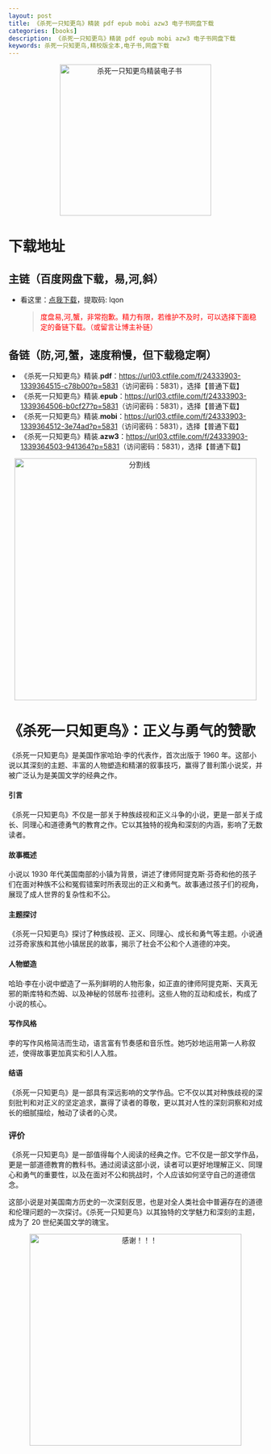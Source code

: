 ```yaml
---
layout: post
title: 《杀死一只知更鸟》精装 pdf epub mobi azw3 电子书网盘下载
categories: [books]
description: 《杀死一只知更鸟》精装 pdf epub mobi azw3 电子书网盘下载
keywords: 杀死一只知更鸟,精校版全本,电子书,网盘下载
---
```


<div align="center"><img src="https://qweree.cn/wp-content/uploads/2024/08/sha-si-yi-zhi-zhi-geng-niao-tuya.jpg" alt="杀死一只知更鸟精装电子书" width="300px" height="auto"></div>

# 下载地址

## 主链（百度网盘下载，易,河,斜）

- 看这里：[点我下载](https://pan.baidu.com/s/1iMXUbSbtZQZjDcqDmnWUyw?pwd=lqon)，提取码: lqon

  > <p style="color:red" >度盘易,河,蟹，非常抱歉。精力有限，若维护不及时，可以选择下面稳定的备链下载。（或留言让博主补链）</p>

## 备链（防,河,蟹，速度稍慢，但下载稳定啊）

- 《杀死一只知更鸟》精装.**pdf**：<https://url03.ctfile.com/f/24333903-1339364515-c78b00?p=5831>（访问密码：5831），选择【普通下载】
- 《杀死一只知更鸟》精装.**epub**：<https://url03.ctfile.com/f/24333903-1339364506-b0cf27?p=5831>（访问密码：5831），选择【普通下载】
- 《杀死一只知更鸟》精装.**mobi**：<https://url03.ctfile.com/f/24333903-1339364512-3e74ad?p=5831>（访问密码：5831），选择【普通下载】
- 《杀死一只知更鸟》精装.**azw3**：<https://url03.ctfile.com/f/24333903-1339364503-941364?p=5831>（访问密码：5831），选择【普通下载】

<div align="center"><img src="https://pic.imgdb.cn/item/6612476468eb935713c85291.gif" alt="分割线" width="480px" height="auto"/></div>

# 《杀死一只知更鸟》：正义与勇气的赞歌

《杀死一只知更鸟》是美国作家哈珀·李的代表作，首次出版于 1960 年。这部小说以其深刻的主题、丰富的人物塑造和精湛的叙事技巧，赢得了普利策小说奖，并被广泛认为是美国文学的经典之作。

#### 引言

《杀死一只知更鸟》不仅是一部关于种族歧视和正义斗争的小说，更是一部关于成长、同理心和道德勇气的教育之作。它以其独特的视角和深刻的内涵，影响了无数读者。

#### 故事概述

小说以 1930 年代美国南部的小镇为背景，讲述了律师阿提克斯·芬奇和他的孩子们在面对种族不公和冤假错案时所表现出的正义和勇气。故事通过孩子们的视角，展现了成人世界的复杂性和不公。

#### 主题探讨

《杀死一只知更鸟》探讨了种族歧视、正义、同理心、成长和勇气等主题。小说通过芬奇家族和其他小镇居民的故事，揭示了社会不公和个人道德的冲突。

#### 人物塑造

哈珀·李在小说中塑造了一系列鲜明的人物形象，如正直的律师阿提克斯、天真无邪的斯库特和杰姆、以及神秘的邻居布·拉德利。这些人物的互动和成长，构成了小说的核心。

#### 写作风格

李的写作风格简洁而生动，语言富有节奏感和音乐性。她巧妙地运用第一人称叙述，使得故事更加真实和引人入胜。

#### 结语

《杀死一只知更鸟》是一部具有深远影响的文学作品。它不仅以其对种族歧视的深刻批判和对正义的坚定追求，赢得了读者的尊敬，更以其对人性的深刻洞察和对成长的细腻描绘，触动了读者的心灵。

### 评价

《杀死一只知更鸟》是一部值得每个人阅读的经典之作。它不仅是一部文学作品，更是一部道德教育的教科书。通过阅读这部小说，读者可以更好地理解正义、同理心和勇气的重要性，以及在面对不公和挑战时，个人应该如何坚守自己的道德信念。

这部小说是对美国南方历史的一次深刻反思，也是对全人类社会中普遍存在的道德和伦理问题的一次探讨。《杀死一只知更鸟》以其独特的文学魅力和深刻的主题，成为了 20 世纪美国文学的瑰宝。

<div align="center"><img src="https://pic.imgdb.cn/item/661246bf68eb935713c7f81c.gif" alt="感谢！！！" width="420px" height="auto"/></div>
